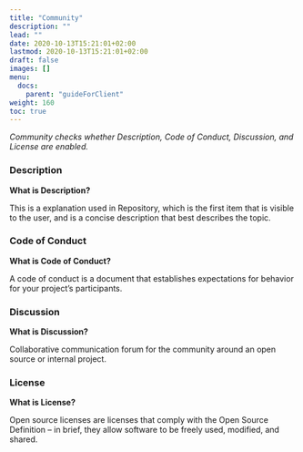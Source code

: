 ```yaml
---
title: "Community"
description: ""
lead: ""
date: 2020-10-13T15:21:01+02:00
lastmod: 2020-10-13T15:21:01+02:00
draft: false
images: []
menu:
  docs:
    parent: "guideForClient"
weight: 160
toc: true
---
```

_Community checks whether Description, Code of Conduct, Discussion, and License are enabled._

### Description
**What is Description?**

This is a explanation used in Repository, which is the first item that is visible to the user, and is a concise description that best describes the topic.

### Code of Conduct
**What is Code of Conduct?**

A code of conduct is a document that establishes expectations for behavior for your project’s participants.

### Discussion
**What is Discussion?**

Collaborative communication forum for the community around an open source or internal project.

### License
**What is License?**

Open source licenses are licenses that comply with the Open Source Definition – in brief, they allow software to be freely used, modified, and shared.